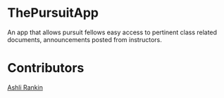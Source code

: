 # ThePursuitApp
An app that allows pursuit fellows easy access to pertinent class related documents, announcements posted from instructors. 



# Contributors
[Ashli Rankin](https://github.com/Ashlirankin18)
